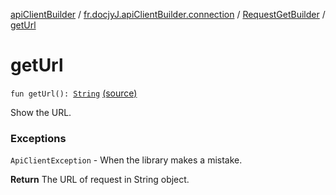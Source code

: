 [apiClientBuilder](../../index.md) / [fr.docjyJ.apiClientBuilder.connection](../index.md) / [RequestGetBuilder](index.md) / [getUrl](./get-url.md)

# getUrl

`fun getUrl(): `[`String`](https://kotlinlang.org/api/latest/jvm/stdlib/kotlin/-string/index.html) [(source)](https://github.com/docjyj/apiClientBuilder/tree/master/src/main/kotlin/fr/docjyJ/apiClientBuilder/connection/RequestGetBuilder.kt#L152)

Show the URL.

### Exceptions

`ApiClientException` - When the library makes a mistake.

**Return**
The URL of request in String object.

